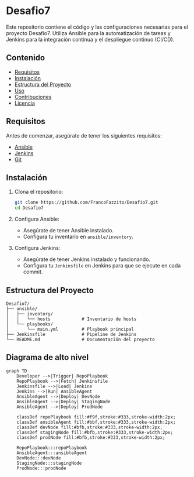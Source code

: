 # Desafio7

Este repositorio contiene el código y las configuraciones necesarias para el proyecto Desafio7. Utiliza Ansible para la automatización de tareas y Jenkins para la integración continua y el despliegue continuo (CI/CD).

## Contenido

- [Requisitos](#requisitos)
- [Instalación](#instalación)
- [Estructura del Proyecto](#estructura-del-proyecto)
- [Uso](#uso)
- [Contribuciones](#contribuciones)
- [Licencia](#licencia)

## Requisitos

Antes de comenzar, asegúrate de tener los siguientes requisitos:

- [Ansible](https://docs.ansible.com/ansible/latest/installation_guide/intro_installation.html)
- [Jenkins](https://www.jenkins.io/download/)
- [Git](https://git-scm.com/downloads)

## Instalación

1. Clona el repositorio:

    ```bash
    git clone https://github.com/FrancoFazzito/Desafio7.git
    cd Desafio7
    ```

2. Configura Ansible:

    - Asegúrate de tener Ansible instalado.
    - Configura tu inventario en `ansible/inventory`.

3. Configura Jenkins:

    - Asegúrate de tener Jenkins instalado y funcionando.
    - Configura tu `Jenkinsfile` en Jenkins para que se ejecute en cada commit.

## Estructura del Proyecto

```plaintext
Desafio7/
├── ansible/
│   ├── inventory/
│   │   └── hosts            # Inventario de hosts
│   └── playbooks/
│       └── main.yml         # Playbook principal
├── Jenkinsfile              # Pipeline de Jenkins
└── README.md                # Documentación del proyecto
```

## Diagrama de alto nivel

```mermaid
graph TD
    Developer -->|Trigger| RepoPlaybook
    RepoPlaybook -->|Fetch| Jenkinsfile
    Jenkinsfile -->|Load| Jenkins
    Jenkins -->|Run| AnsibleAgent
    AnsibleAgent -->|Deploy| DevNode
    AnsibleAgent -->|Deploy| StagingNode
    AnsibleAgent -->|Deploy| ProdNode

    classDef repoPlaybook fill:#f9f,stroke:#333,stroke-width:2px;
    classDef ansibleAgent fill:#bbf,stroke:#333,stroke-width:2px;
    classDef devNode fill:#bfb,stroke:#333,stroke-width:2px;
    classDef stagingNode fill:#bfb,stroke:#333,stroke-width:2px;
    classDef prodNode fill:#bfb,stroke:#333,stroke-width:2px;

    RepoPlaybook:::repoPlaybook
    AnsibleAgent:::ansibleAgent
    DevNode:::devNode
    StagingNode:::stagingNode
    ProdNode:::prodNode
```
